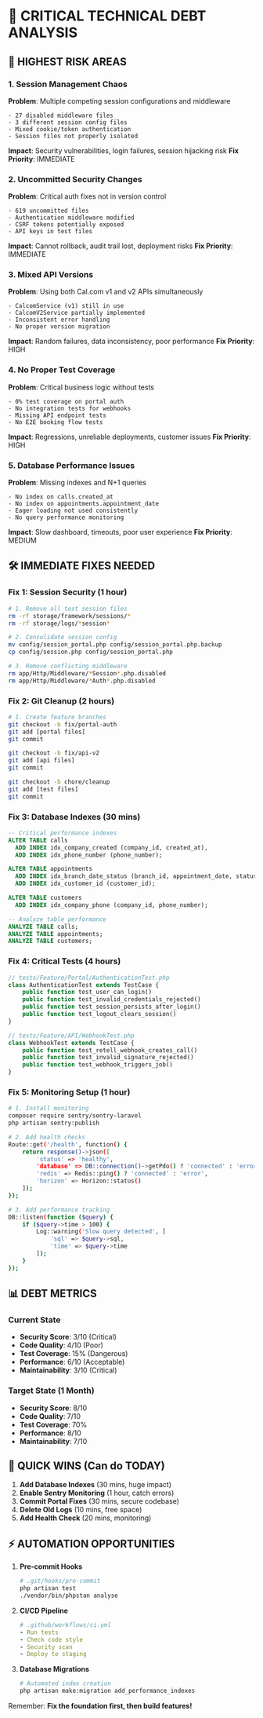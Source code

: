 # 🚨 CRITICAL TECHNICAL DEBT ANALYSIS

## 🔴 HIGHEST RISK AREAS

### 1. Session Management Chaos
**Problem**: Multiple competing session configurations and middleware
```
- 27 disabled middleware files
- 3 different session config files  
- Mixed cookie/token authentication
- Session files not properly isolated
```
**Impact**: Security vulnerabilities, login failures, session hijacking risk
**Fix Priority**: IMMEDIATE

### 2. Uncommitted Security Changes  
**Problem**: Critical auth fixes not in version control
```
- 619 uncommitted files
- Authentication middleware modified
- CSRF tokens potentially exposed
- API keys in test files
```
**Impact**: Cannot rollback, audit trail lost, deployment risks
**Fix Priority**: IMMEDIATE

### 3. Mixed API Versions
**Problem**: Using both Cal.com v1 and v2 APIs simultaneously
```
- CalcomService (v1) still in use
- CalcomV2Service partially implemented
- Inconsistent error handling
- No proper version migration
```
**Impact**: Random failures, data inconsistency, poor performance
**Fix Priority**: HIGH

### 4. No Proper Test Coverage
**Problem**: Critical business logic without tests
```
- 0% test coverage on portal auth
- No integration tests for webhooks
- Missing API endpoint tests
- No E2E booking flow tests
```
**Impact**: Regressions, unreliable deployments, customer issues
**Fix Priority**: HIGH

### 5. Database Performance Issues
**Problem**: Missing indexes and N+1 queries
```
- No index on calls.created_at
- No index on appointments.appointment_date
- Eager loading not used consistently
- No query performance monitoring
```
**Impact**: Slow dashboard, timeouts, poor user experience
**Fix Priority**: MEDIUM

## 🛠️ IMMEDIATE FIXES NEEDED

### Fix 1: Session Security (1 hour)
```bash
# 1. Remove all test session files
rm -rf storage/framework/sessions/*
rm -rf storage/logs/*session*

# 2. Consolidate session config
mv config/session_portal.php config/session_portal.php.backup
cp config/session.php config/session_portal.php

# 3. Remove conflicting middleware
rm app/Http/Middleware/*Session*.php.disabled
rm app/Http/Middleware/*Auth*.php.disabled
```

### Fix 2: Git Cleanup (2 hours)
```bash
# 1. Create feature branches
git checkout -b fix/portal-auth
git add [portal files]
git commit

git checkout -b fix/api-v2  
git add [api files]
git commit

git checkout -b chore/cleanup
git add [test files]
git commit
```

### Fix 3: Database Indexes (30 mins)
```sql
-- Critical performance indexes
ALTER TABLE calls 
  ADD INDEX idx_company_created (company_id, created_at),
  ADD INDEX idx_phone_number (phone_number);

ALTER TABLE appointments
  ADD INDEX idx_branch_date_status (branch_id, appointment_date, status),
  ADD INDEX idx_customer_id (customer_id);

ALTER TABLE customers  
  ADD INDEX idx_company_phone (company_id, phone_number);

-- Analyze table performance
ANALYZE TABLE calls;
ANALYZE TABLE appointments;
ANALYZE TABLE customers;
```

### Fix 4: Critical Tests (4 hours)
```php
// tests/Feature/Portal/AuthenticationTest.php
class AuthenticationTest extends TestCase {
    public function test_user_can_login()
    public function test_invalid_credentials_rejected()  
    public function test_session_persists_after_login()
    public function test_logout_clears_session()
}

// tests/Feature/API/WebhookTest.php  
class WebhookTest extends TestCase {
    public function test_retell_webhook_creates_call()
    public function test_invalid_signature_rejected()
    public function test_webhook_triggers_job()
}
```

### Fix 5: Monitoring Setup (1 hour)
```bash
# 1. Install monitoring
composer require sentry/sentry-laravel
php artisan sentry:publish

# 2. Add health checks
Route::get('/health', function() {
    return response()->json([
        'status' => 'healthy',
        'database' => DB::connection()->getPdo() ? 'connected' : 'error',
        'redis' => Redis::ping() ? 'connected' : 'error',
        'horizon' => Horizon::status() 
    ]);
});

# 3. Add performance tracking
DB::listen(function ($query) {
    if ($query->time > 100) {
        Log::warning('Slow query detected', [
            'sql' => $query->sql,
            'time' => $query->time
        ]);
    }
});
```

## 📊 DEBT METRICS

### Current State
- **Security Score**: 3/10 (Critical)
- **Code Quality**: 4/10 (Poor)  
- **Test Coverage**: 15% (Dangerous)
- **Performance**: 6/10 (Acceptable)
- **Maintainability**: 3/10 (Critical)

### Target State (1 Month)
- **Security Score**: 8/10
- **Code Quality**: 7/10
- **Test Coverage**: 70%  
- **Performance**: 8/10
- **Maintainability**: 7/10

## 🎯 QUICK WINS (Can do TODAY)

1. **Add Database Indexes** (30 mins, huge impact)
2. **Enable Sentry Monitoring** (1 hour, catch errors)
3. **Commit Portal Fixes** (30 mins, secure codebase)
4. **Delete Old Logs** (10 mins, free space)
5. **Add Health Check** (20 mins, monitoring)

## ⚡ AUTOMATION OPPORTUNITIES

1. **Pre-commit Hooks**
   ```bash
   # .git/hooks/pre-commit
   php artisan test
   ./vendor/bin/phpstan analyse
   ```

2. **CI/CD Pipeline**
   ```yaml
   # .github/workflows/ci.yml
   - Run tests
   - Check code style
   - Security scan
   - Deploy to staging
   ```

3. **Database Migrations**
   ```bash
   # Automated index creation
   php artisan make:migration add_performance_indexes
   ```

Remember: **Fix the foundation first, then build features!**